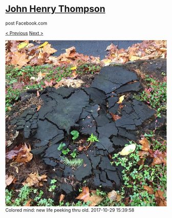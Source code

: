 # [John Henry Thompson](../README.md)
post Facebook.com

[< Previous](2017-10-29-2.md) [Next >](2017-10-27-1.md)

[![](../media/2017-10-29/Timeline-Photos-Colored-mind-new-life-peeking-thru-old.jpg)](../README.md)
Colored mind: new life peeking thru old.
2017-10-29 15:39:58